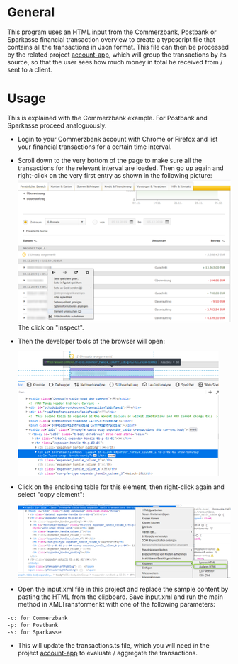 # General

This program uses an HTML input from the Commerzbank, Postbank or Sparkasse financial transaction overview to create a typescript file that contains all the transactions in Json format. This file can then be processed by the related project [account-app](https://github.com/tomreineke/account-app), which will group the transactions by its source, so that the user sees how much money in total he received from / sent to a client.

# Usage
This is explained with the Commerzbank example. For Postbank and Sparkasse proceed analoguously.
* Login to your Commerzbank account with Chrome or Firefox and list your financial transactions for a certain time interval. 

* Scroll down to the very bottom of the page to make sure all the transactions for the relevant interval are loaded. Then go up again and right-click on the very first entry as shown in the following picture:
  <img src="https://github.com/tomreineke/bank-account-checker/blob/master/src/resources/images/inspect_element.png" style="zoom:50%;" />
  The click on "Inspect".
  
* Then the developer tools of the browser will open:

  <img src="https://github.com/tomreineke/bank-account-checker/blob/master/src/resources/images/dev_tools.png" style="zoom:50%;" />

* Click on the enclosing table for this element, then right-click again and select "copy element":

  <img src="https://github.com/tomreineke/bank-account-checker/blob/master/src/resources/images/copy_table.png" style="zoom:50%;" />

* Open the input.xml file in this project and replace the sample content by pasting the HTML from the clipboard. Save input.xml and run the main method in XMLTransformer.kt with one of the following parameters:
```
-c: for Commerzbank
-p: for Postbank
-s: for Sparkasse 
```

* This will update the transactions.ts file, which you will need in the project [account-app](https://github.com/tomreineke/account-app) to evaluate / aggregate the transactions. 

